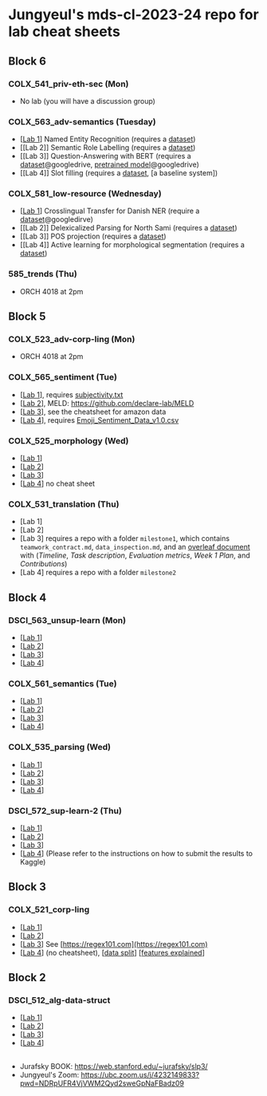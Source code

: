 # Jungyeul's mds-cl-2023-24 repo for lab cheat sheets

## Block 6
### COLX_541_priv-eth-sec (Mon)
* No lab (you will have a discussion group)

### COLX_563_adv-semantics (Tuesday)
* [[Lab 1](block6/COLX_563_adv-semantics_lab1.ipynb)] Named Entity Recognition (requires a [dataset](block6/COLX_563_adv-semantics_lab1.zip))
* [[Lab 2]] Semantic Role Labelling (requires a [dataset](block6/COLX_563_adv-semantics_lab2.zip))
* [[Lab 3]] Question-Answering with BERT (requires a [dataset](https://drive.google.com/file/d/1jAXaGLyCllMoa6suFiZro4cuWf0Mnx9G/view?usp=sharing)@googledrive, [pretrained model](https://drive.google.com/file/d/1wm7NuOsEUGBti735aRyW6FG-lS4NMe7x/view?usp=share_link)@googledrive)
* [[Lab 4]]  Slot filling (requires a [dataset](block6/COLX_563_adv-semantics_lab4.zip), [a baseline system])

### COLX_581_low-resource (Wednesday)
* [[Lab 1](block6/COLX_581_low_resource_lab1)] Crosslingual Transfer for Danish NER (require a [dataset](https://drive.google.com/file/d/15FPOBnJRqVg437-oScDNJmDgF7-TMlFn/view?usp=share_link)@googledirve)
* [[Lab 2]] Delexicalized Parsing for North Sami (requires a [dataset](block6/COLX_581_low_resource_lab2.zip))
* [[Lab 3]] POS projection (requires a [dataset](block6/COLX_581_low_resource_lab3.zip))
* [[Lab 4]] Active learning for morphological segmentation (requires a [dataset](block6/COLX_581_low_resource_lab4.zip))

### 585_trends (Thu)
* ORCH 4018 at 2pm


## Block 5
### COLX_523_adv-corp-ling (Mon)
* ORCH 4018 at 2pm

### COLX_565_sentiment (Tue)
* [[Lab 1](./block5/COLX_565_sentiment_lab1.ipynb)], requires [subjectivity.txt](https://raw.githubusercontent.com/jungyeul/mds-cl-2023-24/main/block5/subjectivity.txt)
* [[Lab 2](./block5/COLX_565_sentiment_lab2.ipynb)], MELD: https://github.com/declare-lab/MELD
* [[Lab 3](./block5/COLX_565_sentiment_lab3.ipynb)], see the cheatsheet for amazon data
* [[Lab 4](./block5/COLX_565_sentiment_lab4.ipynb)], requires [Emoji_Sentiment_Data_v1.0.csv](https://raw.githubusercontent.com/jungyeul/mds-cl-2023-24/main/block5/Emoji_Sentiment_Data_v1.0.csv)

### COLX_525_morphology (Wed)
* [[Lab 1](./block5/COLX_525_morphology_lab1.ipynb)]
* [[Lab 2](./block5/COLX_525_morphology_lab2.ipynb)]
* [[Lab 3](./block5/COLX_525_morphology_lab3.ipynb)]
* [[Lab 4](https://github.ubc.ca/MDS-CL-2023-24/COLX_525_morphology_students/blob/master/blank_labs/Lab4/Lab4.ipynb)] no cheat sheet 

### COLX_531_translation (Thu)
* [Lab 1]
* [Lab 2]
* [Lab 3] requires a repo with a folder `milestone1`, which contains `teamwork_contract.md`, `data_inspection.md`, and an [overleaf document](https://www.overleaf.com/read/qmqdztshyqdb#ef3e4d) with (*Timeline*, *Task description*, *Evaluation metrics*, *Week 1 Plan*, and *Contributions*)
* [Lab 4] requires a repo with a folder `milestone2`


## Block 4
### DSCI_563_unsup-learn (Mon)
* [[Lab 1](./block4/DSCI_563_unsup_lab1.ipynb)]
* [[Lab 2](./block4/DSCI_563_unsup_lab2.ipynb)]
* [[Lab 3](./block4/DSCI_563_unsup_lab3.ipynb)]
* [[Lab 4](./block4/DSCI_563_unsup_lab4.ipynb)]

### COLX_561_semantics (Tue)
* [[Lab 1](./block4/COLX_561_semantics_lab1.ipynb)]
* [[Lab 2](./block4/COLX_561_semantics_lab2.ipynb)]
* [[Lab 3](./block4/COLX_561_semantics_lab3.ipynb)]
* [[Lab 4](./block4/COLX_561_semantics_lab4.ipynb)]

### COLX_535_parsing (Wed)
* [[Lab 1](./block4/COLX_535_parsing_lab1.ipynb)]
* [[Lab 2](./block4/COLX_535_parsing_lab2.ipynb)]
* [[Lab 3](./block4/COLX_535_parsing_lab3.ipynb)]
* [[Lab 4](./block4/COLX_535_parsing_lab4.ipynb)]

### DSCI_572_sup-learn-2 (Thu)
* [[Lab 1](./block4/DSCI_572_sup-learn-2_lab1.ipynb)]
* [[Lab 2](./block4/DSCI_572_sup-learn-2_lab2.ipynb)]
* [[Lab 3](./block4/DSCI_572_sup-learn-2_lab3.ipynb)]
* [[Lab 4](./block4/DSCI_572_sup-learn-2_lab4.ipynb)] (Please refer to the instructions on how to submit the results to Kaggle)

## Block 3
### COLX_521_corp-ling
* [[Lab 1](./block3/corp-ling_lab1.ipynb)]
* [[Lab 2](./block3/corp-ling_lab2.ipynb)]
* [[Lab 3](./block3/corp-ling_lab3.ipynb)] See [https://regex101.com](https://regex101.com)
* [[Lab 4](./block3/corp-ling_lab4.ipynb)] (no cheatsheet), [[data split](./block3/lab4_data/)] [[features explained](https://www.overleaf.com/read/qbzzmtfnxvnd#03abca)]



## Block 2
### DSCI_512_alg-data-struct 
* [[Lab 1](./block2/dsci512_lab1.ipynb)]
* [[Lab 2](./block2/dsci512_lab2.ipynb)]
* [[Lab 3](./block2/dsci512_lab3.ipynb)]
* [[Lab 4](./block2/dsci512_lab4.ipynb)]


## 
- Jurafsky BOOK: https://web.stanford.edu/~jurafsky/slp3/
- Jungyeul's Zoom: https://ubc.zoom.us/j/4232149833?pwd=NDRpUFR4VjVWM2Qyd2sweGpNaFBadz09


